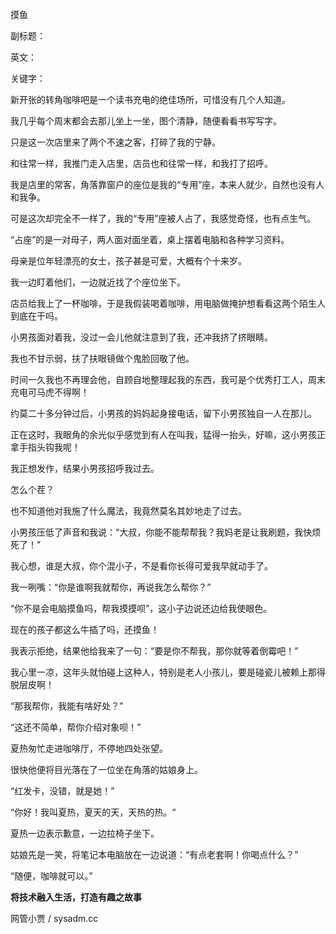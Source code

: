 摸鱼

副标题：

英文：

关键字：



新开张的转角咖啡吧是一个读书充电的绝佳场所，可惜没有几个人知道。

我几乎每个周末都会去那儿坐上一坐，图个清静，随便看看书写写字。

只是这一次店里来了两个不速之客，打碎了我的宁静。



和往常一样，我推门走入店里，店员也和往常一样，和我打了招呼。

我是店里的常客，角落靠窗户的座位是我的“专用”座，本来人就少，自然也没有人和我争。

可是这次却完全不一样了，我的“专用”座被人占了，我感觉奇怪，也有点生气。

“占座”的是一对母子，两人面对面坐着，桌上摆着电脑和各种学习资料。

母亲是位年轻漂亮的女士，孩子甚是可爱，大概有个十来岁。



我一边盯着他们，一边就近找了个座位坐下。

店员给我上了一杯咖啡，于是我假装喝着咖啡，用电脑做掩护想看看这两个陌生人到底在干吗。



小男孩面对着我，没过一会儿他就注意到了我，还冲我挤了挤眼睛。

我也不甘示弱，扶了扶眼镜做个鬼脸回敬了他。



时间一久我也不再理会他，自顾自地整理起我的东西，我可是个优秀打工人，周末充电可马虎不得啊！



约莫二十多分钟过后，小男孩的妈妈起身接电话，留下小男孩独自一人在那儿。

正在这时，我眼角的余光似乎感觉到有人在叫我，猛得一抬头，好嘛，这小男孩正拿手指头钩我呢！

我正想发作，结果小男孩招呼我过去。

怎么个茬？

也不知道他对我施了什么魔法，我竟然莫名其妙地走了过去。



小男孩压低了声音和我说：“大叔，你能不能帮帮我？我妈老是让我刷题，我快烦死了！”

我心想，谁是大叔，你个混小子，不是看你长得可爱我早就动手了。

我一咧嘴：“你是谁啊我就帮你，再说我怎么帮你？”

“你不是会电脑摸鱼吗，帮我摸摸呗”，这小子边说还边给我使眼色。

现在的孩子都这么牛插了吗，还摸鱼！

我表示拒绝，结果他给我来了一句：“要是你不帮我，那你就等着倒霉吧！”

我心里一凉，这年头就怕碰上这种人，特别是老人小孩儿，要是碰瓷儿被赖上那得脱层皮啊！

“那我帮你，我能有啥好处？”

“这还不简单，帮你介绍对象呗！”





























夏热匆忙走进咖啡厅，不停地四处张望。

很快他便将目光落在了一位坐在角落的姑娘身上。

“红发卡，没错，就是她！”



“你好！我叫夏热，夏天的天，天热的热。“

夏热一边表示歉意，一边拉椅子坐下。

姑娘先是一笑，将笔记本电脑放在一边说道：“有点老套啊！你喝点什么？”

“随便，咖啡就可以。”





**将技术融入生活，打造有趣之故事**

网管小贾 / sysadm.cc
